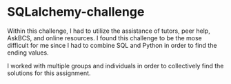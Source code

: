 # SQLalchemy-challenge
 
Within this challenge, I had to utilize the assistance of tutors, peer help, AskBCS, and online resources. I found this challenge to be the mose difficult for me since I had to combine SQL and Python in order to find the ending values.


I worked with multiple groups and individuals in order to collectively find the solutions for this assignment. 
